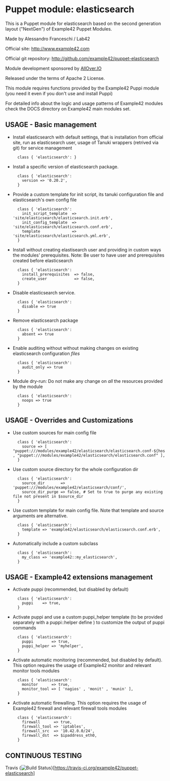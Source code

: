# Puppet module: elasticsearch

This is a Puppet module for elasticsearch based on the second generation layout ("NextGen") of Example42 Puppet Modules.

Made by Alessandro Franceschi / Lab42

Official site: http://www.example42.com

Official git repository: http://github.com/example42/puppet-elasticsearch

Module development sponsored by [AllOver.IO](http://www.allover.io)

Released under the terms of Apache 2 License.

This module requires functions provided by the Example42 Puppi module (you need it even if you don't use and install Puppi)

For detailed info about the logic and usage patterns of Example42 modules check the DOCS directory on Example42 main modules set.


## USAGE - Basic management

* Install elasticsearch with default settings, that is installation from official site, run as elasticsearch user, usage of Tanuki wrappers (retrived via git) for service management

        class { 'elasticsearch': }

* Install a specific version of elasticsearch package.

        class { 'elasticsearch':
          version => '0.20.2',
        }

* Provide a custom template for init script, its tanuki configuration file and elasticsearch's own config file

        class { 'elasticsearch':
          init_script_template  => 'site/elasticsearch/elasticsearch.init.erb',
          init_config_template  => 'site/elasticsearch/elasticsearch.conf.erb',
          template              => 'site/elasticsearch/elasticsearch.yml.erb',
        }

* Install without creating elastisearch user and providing in custom ways the modules' prerequisites. Note: Be user to have user and prerequisites created before elasticsearch

        class { 'elasticsearch':
          install_prerequisites  => false,
          create_user            => false,
        }

* Disable elasticsearch service.

        class { 'elasticsearch':
          disable => true
        }

* Remove elasticsearch package

        class { 'elasticsearch':
          absent => true
        }

* Enable auditing without without making changes on existing elasticsearch configuration *files*

        class { 'elasticsearch':
          audit_only => true
        }

* Module dry-run: Do not make any change on *all* the resources provided by the module

        class { 'elasticsearch':
          noops => true
        }


## USAGE - Overrides and Customizations
* Use custom sources for main config file 

        class { 'elasticsearch':
          source => [ "puppet:///modules/example42/elasticsearch/elasticsearch.conf-${hostname}" , "puppet:///modules/example42/elasticsearch/elasticsearch.conf" ], 
        }


* Use custom source directory for the whole configuration dir

        class { 'elasticsearch':
          source_dir       => 'puppet:///modules/example42/elasticsearch/conf/',
          source_dir_purge => false, # Set to true to purge any existing file not present in $source_dir
        }

* Use custom template for main config file. Note that template and source arguments are alternative. 

        class { 'elasticsearch':
          template => 'example42/elasticsearch/elasticsearch.conf.erb',
        }

* Automatically include a custom subclass

        class { 'elasticsearch':
          my_class => 'example42::my_elasticsearch',
        }


## USAGE - Example42 extensions management 
* Activate puppi (recommended, but disabled by default)

        class { 'elasticsearch':
          puppi    => true,
        }

* Activate puppi and use a custom puppi_helper template (to be provided separately with a puppi::helper define ) to customize the output of puppi commands 

        class { 'elasticsearch':
          puppi        => true,
          puppi_helper => 'myhelper', 
        }

* Activate automatic monitoring (recommended, but disabled by default). This option requires the usage of Example42 monitor and relevant monitor tools modules

        class { 'elasticsearch':
          monitor      => true,
          monitor_tool => [ 'nagios' , 'monit' , 'munin' ],
        }

* Activate automatic firewalling. This option requires the usage of Example42 firewall and relevant firewall tools modules

        class { 'elasticsearch':       
          firewall      => true,
          firewall_tool => 'iptables',
          firewall_src  => '10.42.0.0/24',
          firewall_dst  => $ipaddress_eth0,
        }


## CONTINUOUS TESTING

Travis {<img src="https://travis-ci.org/example42/puppet-elasticsearch.png?branch=master" alt="Build Status" />}[https://travis-ci.org/example42/puppet-elasticsearch]
